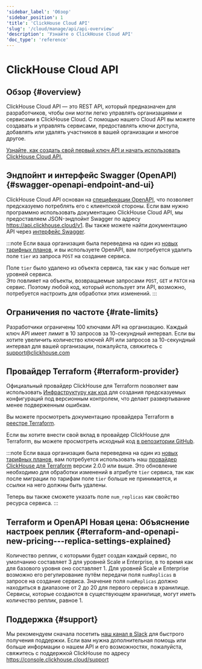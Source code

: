```yaml
---
'sidebar_label': 'Обзор'
'sidebar_position': 1
'title': 'ClickHouse Cloud API'
'slug': '/cloud/manage/api/api-overview'
'description': 'Узнайте о ClickHouse Cloud API'
'doc_type': 'reference'
---
```

# ClickHouse Cloud API

## Обзор {#overview}

ClickHouse Cloud API — это REST API, который предназначен для разработчиков, чтобы они могли легко управлять организациями и сервисами в ClickHouse Cloud. С помощью нашего Cloud API вы можете создавать и управлять сервисами, предоставлять ключи доступа, добавлять или удалять участников в вашей организации и многое другое.

[Узнайте, как создать свой первый ключ API и начать использовать ClickHouse Cloud API.](/cloud/manage/openapi)

## Эндпойнт и интерфейс Swagger (OpenAPI) {#swagger-openapi-endpoint-and-ui}

ClickHouse Cloud API основан на [спецификации OpenAPI](https://www.openapis.org/), что позволяет предсказуемо потреблять его с клиентской стороны. Если вам нужно программно
использовать документацию ClickHouse Cloud API, мы предоставляем JSON-эндпойнт Swagger по адресу https://api.clickhouse.cloud/v1. Вы также можете найти документацию API через
[интерфейс Swagger](https://clickhouse.com/docs/cloud/manage/api/swagger).

:::note 
Если ваша организация была переведена на один из [новых тарифных планов](https://clickhouse.com/pricing?plan=scale&provider=aws&region=us-east-1&hours=8&storageCompressed=false), и вы используете OpenAPI, вам потребуется удалить поле `tier` из запроса `POST` на создание сервиса.

Поле `tier` было удалено из объекта сервиса, так как у нас больше нет уровней сервиса.  
Это повлияет на объекты, возвращаемые запросами `POST`, `GET` и `PATCH` на сервис. Поэтому любой код, который использует эти API, возможно, потребуется настроить для обработки этих изменений.
:::

## Ограничения по частоте {#rate-limits}

Разработчики ограничены 100 ключами API на организацию. Каждый ключ API имеет 
лимит в 10 запросов за 10-секундный интервал. Если вы хотите увеличить количество 
ключей API или запросов за 10-секундный интервал для вашей организации, 
пожалуйста, свяжитесь с support@clickhouse.com

## Провайдер Terraform {#terraform-provider}

Официальный провайдер ClickHouse для Terraform позволяет вам использовать [Инфраструктуру как код](https://www.redhat.com/en/topics/automation/what-is-infrastructure-as-code-iac)
для создания предсказуемых конфигураций под версионным контролем, что делает развертывание менее подверженным ошибкам.

Вы можете просмотреть документацию провайдера Terraform в [реестре Terraform](https://registry.terraform.io/providers/ClickHouse/clickhouse/latest/docs).

Если вы хотите внести свой вклад в провайдер ClickHouse для Terraform, вы можете просмотреть 
исходный код [в репозитории GitHub](https://github.com/ClickHouse/terraform-provider-clickhouse).

:::note 
Если ваша организация была переведена на один из [новых тарифных планов](https://clickhouse.com/pricing?plan=scale&provider=aws&region=us-east-1&hours=8&storageCompressed=false), вам потребуется использовать наш [провайдер ClickHouse для Terraform](https://registry.terraform.io/providers/ClickHouse/clickhouse/latest/docs) версии 2.0.0 или выше. Это обновление необходимо для обработки изменений в атрибуте `tier` сервиса, так как после миграции по тарифам поле `tier` больше не принимается, и ссылки на него должны быть удалены.

Теперь вы также сможете указать поле `num_replicas` как свойство ресурса сервиса.
:::

## Terraform и OpenAPI Новая цена: Объяснение настроек реплик {#terraform-and-openapi-new-pricing---replica-settings-explained}

Количество реплик, с которыми будет создан каждый сервис, по умолчанию составляет 3 для уровней Scale и Enterprise, в то время как для базового уровня оно составляет 1.
Для уровней Scale и Enterprise возможно его регулирование путём передачи поля `numReplicas` в запросе на создание сервиса. 
Значение поля `numReplicas` должно находиться в диапазоне от 2 до 20 для первого сервиса в хранилище. Сервисы, которые создаются в существующем хранилище, могут иметь количество реплик, равное 1.

## Поддержка {#support}

Мы рекомендуем сначала посетить [наш канал в Slack](https://clickhouse.com/slack) для быстрого получения поддержки. Если 
вам нужна дополнительная помощь или больше информации о нашем API и его возможностях, 
пожалуйста, свяжитесь с поддержкой ClickHouse по адресу https://console.clickhouse.cloud/support